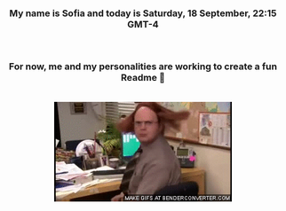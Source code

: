 


<div align="center">
<h3 >My name is Sofia and today is Saturday, 18 September, 22:15 GMT-4</h3><br>
<h3 >For now, me and my personalities are working to create a fun Readme 👋
</h3><br>
<img src='img/dwight.gif' alt='working...'/>
</div>
